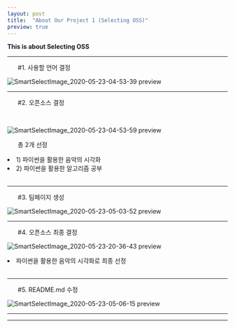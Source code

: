 ```yaml
---
layout: post
title:  "About Our Project 1 (Selecting OSS)"
preview: true
---
```

**This is about Selecting OSS**
<hr/>

<ul>#1. 사용할 언어 결정</ul>


![SmartSelectImage_2020-05-23-04-53-39 preview](https://user-images.githubusercontent.com/63662808/82729691-7a10c100-9d34-11ea-98c1-ebf3aceed142.png)
<hr/>


<ul>#2. 오픈소스 결정</ul><br>

![SmartSelectImage_2020-05-23-04-53-59 preview](https://user-images.githubusercontent.com/63662808/82729689-6ebd9580-9d34-11ea-9a4f-3b21f57aeea0.png)
<ul id="preview">총 2개 선정</ul>
  <li id="preview">1) 파이썬을 활용한 음악의 시각화</li>
  <li id="preview">2) 파이썬을 활용한 알고리즘 공부</li><br>
<hr/>


<ul id="preview" font-weight="bold">#3. 팀페이지 생성</ul>


![SmartSelectImage_2020-05-23-05-03-52 preview](https://user-images.githubusercontent.com/63662808/82729677-53eb2100-9d34-11ea-982e-70d24cd2a15c.png)
<hr/>


<ul id="preview" font-weight="bold">#4. 오픈소스 최종 결정</ul>


![SmartSelectImage_2020-05-23-20-36-43 preview](https://user-images.githubusercontent.com/63662808/82729767-28b50180-9d35-11ea-8796-04b923cb5e28.png)
<li id="preview">파이썬을 활용한 음악의 시각화로 최종 선정</li><br>
<hr/>


<ul id="preview" font-weight="bold">#5. README.md 수정 </ul>


![SmartSelectImage_2020-05-23-05-06-15 preview](https://user-images.githubusercontent.com/63662808/82729545-5b5dfa80-9d33-11ea-9a32-14b7ea30baf9.png)
<hr/><hr/>
